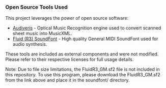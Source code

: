 ### Open Source Tools Used

This project leverages the power of open source software:

- [Audiveris](https://github.com/Audiveris/audiveris) - Optical Music Recognition engine used to convert scanned sheet music into MusicXML.
- [Fluid (R3) SoundFont](https://member.keymusician.com/Member/FluidR3_GM/index.html) - High quality General MIDI SoundFont used for audio synthesis.

These tools are included as external components and were not modified. Please refer to their respective licenses for full usage details.

Note: Due to file size limitations, the FluidR3_GM.sf2 file is not included in this repository. To use this program, please download the FluidR3_GM.sf2 from the link above and place it in the soundfont/ directory.
